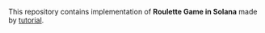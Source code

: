 This repository contains implementation of **Roulette Game in Solana** made by [tutorial](https://openquest.xyz/quest/roulette_game_in_solana).
